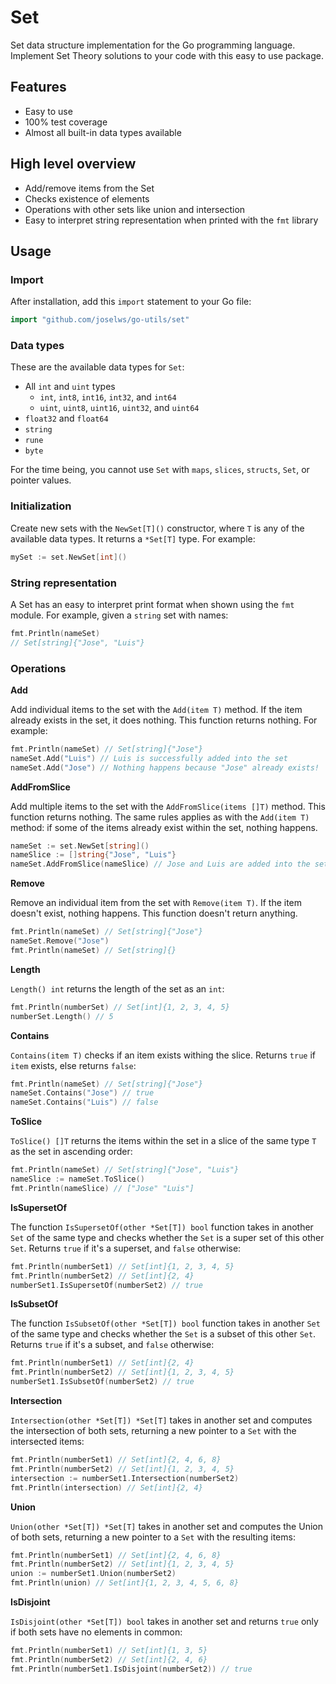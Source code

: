 # Set

Set data structure implementation for the Go programming language. Implement Set Theory solutions to your code with this easy to use package.

## Features

- Easy to use
- 100% test coverage
- Almost all built-in data types available

## High level overview

- Add/remove items from the Set
- Checks existence of elements
- Operations with other sets like union and intersection
- Easy to interpret string representation when printed with the `fmt` library

## Usage

### Import

After installation, add this `import` statement to your Go file:

```Go
import "github.com/joselws/go-utils/set"
```

### Data types

These are the available data types for `Set`:

- All `int` and `uint` types
    - `int`, `int8`, `int16`, `int32`, and `int64`
    - `uint`, `uint8`, `uint16`, `uint32`, and `uint64`
- `float32` and `float64`
- `string`
- `rune`
- `byte`

For the time being, you cannot use `Set` with `maps`, `slices`, `structs`, `Set`, or pointer values.

### Initialization

Create new sets with the `NewSet[T]()` constructor, where `T` is any of the available data types. It returns a `*Set[T]` type. For example:

```Go
mySet := set.NewSet[int]()
```

### String representation

A Set has an easy to interpret print format when shown using the `fmt` module. For example, given a `string` set with names:

```Go
fmt.Println(nameSet)
// Set[string]{"Jose", "Luis"}
```

### Operations

**Add**

Add individual items to the set with the `Add(item T)` method. If the item already exists in the set, it does nothing. This function returns nothing. For example:

```Go
fmt.Println(nameSet) // Set[string]{"Jose"}
nameSet.Add("Luis") // Luis is successfully added into the set
nameSet.Add("Jose") // Nothing happens because "Jose" already exists!
```

**AddFromSlice**

Add multiple items to the set with the `AddFromSlice(items []T)` method. This function returns nothing. The same rules applies as with the `Add(item T)` method: if some of the items already exist within the set, nothing happens.

```Go
nameSet := set.NewSet[string]()
nameSlice := []string{"Jose", "Luis"}
nameSet.AddFromSlice(nameSlice) // Jose and Luis are added into the set
```

**Remove**

Remove an individual item from the set with `Remove(item T)`. If the item doesn't exist, nothing happens. This function doesn't return anything.

```Go
fmt.Println(nameSet) // Set[string]{"Jose"}
nameSet.Remove("Jose") 
fmt.Println(nameSet) // Set[string]{}
```

**Length**

`Length() int` returns the length of the set as an `int`:

```Go
fmt.Println(numberSet) // Set[int]{1, 2, 3, 4, 5}
numberSet.Length() // 5
```

**Contains**

`Contains(item T)` checks if an item exists withing the slice. Returns `true` if `item` exists, else returns `false`:

```Go
fmt.Println(nameSet) // Set[string]{"Jose"}
nameSet.Contains("Jose") // true
nameSet.Contains("Luis") // false
```

**ToSlice**

`ToSlice() []T` returns the items within the set in a slice of the same type `T` as the set in ascending order:

```Go
fmt.Println(nameSet) // Set[string]{"Jose", "Luis"}
nameSlice := nameSet.ToSlice()
fmt.Println(nameSlice) // ["Jose" "Luis"]
```

**IsSupersetOf**

The function `IsSupersetOf(other *Set[T]) bool` function takes in another `Set` of the same type and checks whether the `Set` is a super set of this other `Set`. Returns `true` if it's a superset, and `false` otherwise:

```Go
fmt.Println(numberSet1) // Set[int]{1, 2, 3, 4, 5}
fmt.Println(numberSet2) // Set[int]{2, 4}
numberSet1.IsSupersetOf(numberSet2) // true
```

**IsSubsetOf**

The function `IsSubsetOf(other *Set[T]) bool` function takes in another `Set` of the same type and checks whether the `Set` is a subset of this other `Set`. Returns `true` if it's a subset, and `false` otherwise:

```Go
fmt.Println(numberSet1) // Set[int]{2, 4}
fmt.Println(numberSet2) // Set[int]{1, 2, 3, 4, 5}
numberSet1.IsSubsetOf(numberSet2) // true
```

**Intersection**

`Intersection(other *Set[T]) *Set[T]` takes in another set and computes the intersection of both sets, returning a new pointer to a `Set` with the intersected items:

```Go
fmt.Println(numberSet1) // Set[int]{2, 4, 6, 8}
fmt.Println(numberSet2) // Set[int]{1, 2, 3, 4, 5}
intersection := numberSet1.Intersection(numberSet2)
fmt.Println(intersection) // Set[int]{2, 4}
```

**Union**

`Union(other *Set[T]) *Set[T]` takes in another set and computes the Union of both sets, returning a new pointer to a `Set` with the resulting items:

```Go
fmt.Println(numberSet1) // Set[int]{2, 4, 6, 8}
fmt.Println(numberSet2) // Set[int]{1, 2, 3, 4, 5}
union := numberSet1.Union(numberSet2)
fmt.Println(union) // Set[int]{1, 2, 3, 4, 5, 6, 8}
```

**IsDisjoint**

`IsDisjoint(other *Set[T]) bool` takes in another set and returns `true` only if both sets have no elements in common:

```Go
fmt.Println(numberSet1) // Set[int]{1, 3, 5}
fmt.Println(numberSet2) // Set[int]{2, 4, 6}
fmt.Println(numberSet1.IsDisjoint(numberSet2)) // true
```
